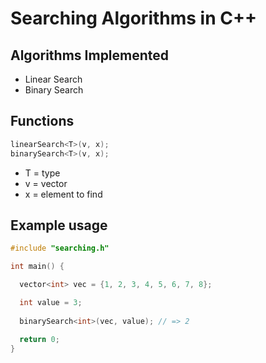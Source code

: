# Searching Algorithms in C++
## Algorithms Implemented
- Linear Search
- Binary Search

## Functions
```cpp
linearSearch<T>(v, x);
binarySearch<T>(v, x);
```
- T = type 
- v = vector 
- x = element to find

## Example usage
```cpp
#include "searching.h"

int main() {

  vector<int> vec = {1, 2, 3, 4, 5, 6, 7, 8};

  int value = 3;
  
  binarySearch<int>(vec, value); // => 2

  return 0;
}
```
